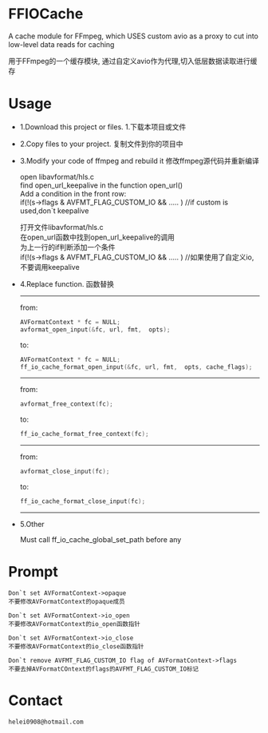 # FFIOCache
A cache module for FFmpeg, which USES custom avio as a proxy to cut into low-level data reads for caching

用于FFmpeg的一个缓存模块, 通过自定义avio作为代理,切入低层数据读取进行缓存

# Usage
  * 1.Download this project or files.
	1.下载本项目或文件

  * 2.Copy files to your project.
  	复制文件到你的项目中

  * 3.Modify your code of ffmpeg and rebuild it
	修改ffmpeg源代码并重新编译

    open libavformat/hls.c <br>
    find open_url_keepalive in the function open_url() <br>
    Add a condition in the front row:<br>
   	if(!(s->flags & AVFMT_FLAG_CUSTOM_IO && ..... )  //if custom is used,don`t keepalive <br>
  
	打开文件libavformat/hls.c <br>
	在open_url函数中找到open_url_keepalive的调用 <br>
	为上一行的if判断添加一个条件 <br>
	if(!(s->flags & AVFMT_FLAG_CUSTOM_IO && ..... )  //如果使用了自定义io, 不要调用keepalive <br>

  * 4.Replace function.
  	函数替换
    
    ---
    from:
    ```C
    AVFormatContext * fc = NULL;
    avformat_open_input(&fc, url, fmt,  opts);
    ```
    to:
    ```C
    AVFormatContext * fc = NULL;
    ff_io_cache_format_open_input(&fc, url, fmt,  opts, cache_flags);
    ```
    ---
    from:
    ```C
    avformat_free_context(fc);
    ```
    to:
    ```C
    ff_io_cache_format_free_context(fc);
    ```
    ---
    from:
    ```C
    avformat_close_input(fc);
    ```
    to:
    ```C
    ff_io_cache_format_close_input(fc);
    ```
    ---

  * 5.Other

  	Must call ff_io_cache_global_set_path before any
# Prompt

	Don`t set AVFormatContext->opaque
	不要修改AVFormatContext的opaque成员
	
	Don`t set AVFormatContext->io_open
	不要修改AVFormatContext的io_open函数指针
	
	Don`t set AVFormatContext->io_close
	不要修改AVFormatContext的io_close函数指针

	Don`t remove AVFMT_FLAG_CUSTOM_IO flag of AVFormatContext->flags
	不要去掉AVFormatCOntext的flags的AVFMT_FLAG_CUSTOM_IO标记

# Contact
	helei0908@hotmail.com
